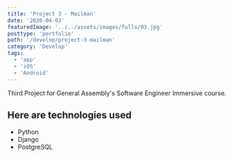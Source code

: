 ```yaml
---
title: 'Project 3 - Mailman'
date: '2020-04-03'
featuredImage: '../../assets/images/fulls/03.jpg'
posttype: 'portfolio'
path: '/develop/project-3-mailman'
category: 'Develop'
tags:
  - 'app'
  - 'iOS'
  - 'Android'
---
```


Third Project for General Assembly's Software Engineer Immersive course.

<!-- ![Mailman Screenshot](../assets/images/fulls/03.jpg) -->

## Here are technologies used

- Python
- Django
- PostgreSQL
